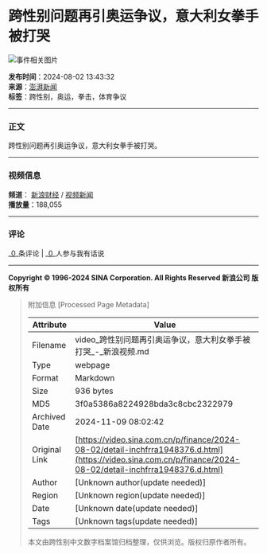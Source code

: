 # 跨性别问题再引奥运争议，意大利女拳手被打哭

![事件相关图片](https://n.sinaimg.cn/sinakd20241109ac/533/w480h853/20241109/27d8-c22fd8473e0dcfdfc76e9c2e7ad97eab.jpg)

**发布时间**：2024-08-02 13:43:32  
**来源**：[澎湃新闻](JavaScript:void\(\);)  
**标签**：跨性别，奥运，拳击，体育争议  

---

### 正文

跨性别问题再引奥运争议，意大利女拳手被打哭。

---

### 视频信息

**频道**： [新浪财经](http://finance.sina.com.cn) / [视频新闻](http://video.sina.com.cn/finance/)  
**播放量**：188,055  

---

### 评论

_[0](//comment5.news.sina.com.cn/comment/skin/default.html?channel=cj&newsid=comos-nchfrra1948376)_条评论 | _[0](//comment5.news.sina.com.cn/comment/skin/default.html?channel=cj&newsid=comos-nchfrra1948376)_人参与我有话说

---

**Copyright © 1996-2024 SINA Corporation. All Rights Reserved 新浪公司 版权所有**

> 附加信息 [Processed Page Metadata]
>
> | Attribute       | Value                                  |
> |-----------------|----------------------------------------|
> | Filename        | video_跨性别问题再引奥运争议，意大利女拳手被打哭_-_新浪视频.md                             |
> | Type            | webpage                                 |
> | Format          | Markdown                               |
> | Size            | 936 bytes                           |
> | MD5             | 3f0a5386a8224928bda3c8cbc2322979                                  |
> | Archived Date   | 2024-11-09 08:02:42                             |
> | Original Link   | [https://video.sina.com.cn/p/finance/2024-08-02/detail-inchfrra1948376.d.html](https://video.sina.com.cn/p/finance/2024-08-02/detail-inchfrra1948376.d.html)                         |
> | Author          | [Unknown author(update needed)]                              |
> | Region          | [Unknown region(update needed)]                              |
> | Date            | [Unknown date(update needed)]                                 |
> | Tags            | [Unknown tags(update needed)]                                 |
>
> 本文由跨性别中文数字档案馆归档整理，仅供浏览。版权归原作者所有。
>